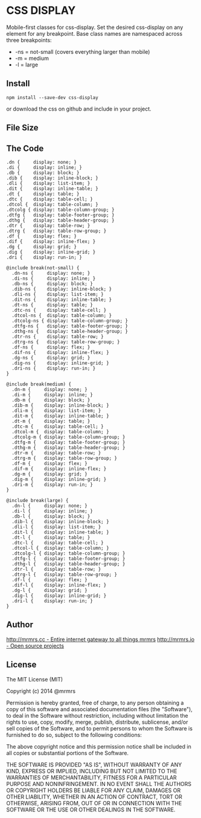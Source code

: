 # CSS DISPLAY

  Mobile-first classes for css-display.
  Set the desired css-display on any element for any breakpoint.
  Base class names are namespaced across three breakpoints:

*  -ns = not-small (covers everything larger than mobile)
*  -m  = medium
*  -l  = large

## Install
```
npm install --save-dev css-display
```
or download the css on github and include in your project.

## File Size


## The Code
```
.dn {     display: none; }
.di {     display: inline; }
.db {     display: block; }
.dib {    display: inline-block; }
.dli {    display: list-item; }
.dit {    display: inline-table; }
.dt {     display: table; }
.dtc {    display: table-cell; }
.dtcol {  display: table-column; }
.dtcolg { display: table-column-group; }
.dtfg {   display: table-footer-group; }
.dthg {   display: table-header-group; }
.dtr {    display: table-row; }
.dtrg {   display: table-row-group; }
.df {     display: flex; }
.dif {    display: inline-flex; }
.dg {     display: grid; }
.dig {    display: inline-grid; }
.dri {    display: run-in; }

@include break(not-small) {
  .dn-ns {     display: none; }
  .di-ns {     display: inline; }
  .db-ns {     display: block; }
  .dib-ns {    display: inline-block; }
  .dli-ns {    display: list-item; }
  .dit-ns {    display: inline-table; }
  .dt-ns {     display: table; }
  .dtc-ns {    display: table-cell; }
  .dtcol-ns {  display: table-column; }
  .dtcolg-ns { display: table-column-group; }
  .dtfg-ns {   display: table-footer-group; }
  .dthg-ns {   display: table-header-group; }
  .dtr-ns {    display: table-row; }
  .dtrg-ns {   display: table-row-group; }
  .df-ns {     display: flex; }
  .dif-ns {    display: inline-flex; }
  .dg-ns {     display: grid; }
  .dig-ns {    display: inline-grid; }
  .dri-ns {    display: run-in; }
}

@include break(medium) {
  .dn-m {     display: none; }
  .di-m {     display: inline; }
  .db-m {     display: block; }
  .dib-m {    display: inline-block; }
  .dli-m {    display: list-item; }
  .dit-m {    display: inline-table; }
  .dt-m {     display: table; }
  .dtc-m {    display: table-cell; }
  .dtcol-m {  display: table-column; }
  .dtcolg-m { display: table-column-group; }
  .dtfg-m {   display: table-footer-group; }
  .dthg-m {   display: table-header-group; }
  .dtr-m {    display: table-row; }
  .dtrg-m {   display: table-row-group; }
  .df-m {     display: flex; }
  .dif-m {    display: inline-flex; }
  .dg-m {     display: grid; }
  .dig-m {    display: inline-grid; }
  .dri-m {    display: run-in; }
}

@include break(large) {
  .dn-l {     display: none; }
  .di-l {     display: inline; }
  .db-l {     display: block; }
  .dib-l {    display: inline-block; }
  .dli-l {    display: list-item; }
  .dit-l {    display: inline-table; }
  .dt-l {     display: table; }
  .dtc-l {    display: table-cell; }
  .dtcol-l {  display: table-column; }
  .dtcolg-l { display: table-column-group; }
  .dtfg-l {   display: table-footer-group; }
  .dthg-l {   display: table-header-group; }
  .dtr-l {    display: table-row; }
  .dtrg-l {   display: table-row-group; }
  .df-l {     display: flex; }
  .dif-l {    display: inline-flex; }
  .dg-l {     display: grid; }
  .dig-l {    display: inline-grid; }
  .dri-l {    display: run-in; }
}

```

## Author

[http://mrmrs.cc - Entire internet gateway to all things mrmrs](http://mrmrs.cc)
[http://mrmrs.io - Open source projects](http://mrmrs.io)

## License

The MIT License (MIT)

Copyright (c) 2014 @mrmrs

Permission is hereby granted, free of charge, to any person obtaining a copy
of this software and associated documentation files (the "Software"), to deal
in the Software without restriction, including without limitation the rights
to use, copy, modify, merge, publish, distribute, sublicense, and/or sell
copies of the Software, and to permit persons to whom the Software is
furnished to do so, subject to the following conditions:

The above copyright notice and this permission notice shall be included in
all copies or substantial portions of the Software.

THE SOFTWARE IS PROVIDED "AS IS", WITHOUT WARRANTY OF ANY KIND, EXPRESS OR
IMPLIED, INCLUDING BUT NOT LIMITED TO THE WARRANTIES OF MERCHANTABILITY,
FITNESS FOR A PARTICULAR PURPOSE AND NONINFRINGEMENT. IN NO EVENT SHALL THE
AUTHORS OR COPYRIGHT HOLDERS BE LIABLE FOR ANY CLAIM, DAMAGES OR OTHER
LIABILITY, WHETHER IN AN ACTION OF CONTRACT, TORT OR OTHERWISE, ARISING FROM,
OUT OF OR IN CONNECTION WITH THE SOFTWARE OR THE USE OR OTHER DEALINGS IN
THE SOFTWARE.

